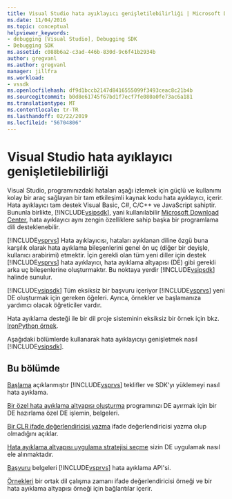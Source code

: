 ```yaml
---
title: Visual Studio hata ayıklayıcı genişletilebilirliği | Microsoft Docs
ms.date: 11/04/2016
ms.topic: conceptual
helpviewer_keywords:
- debugging [Visual Studio], Debugging SDK
- Debugging SDK
ms.assetid: c088b6a2-c3ad-446b-830d-9c6f41b2934b
author: gregvanl
ms.author: gregvanl
manager: jillfra
ms.workload:
- vssdk
ms.openlocfilehash: df9d1bccb2147d8416555099f3493ceac8c21b4b
ms.sourcegitcommit: b0d8e61745f67bd1f7ecf7fe080a0fe73ac6a181
ms.translationtype: MT
ms.contentlocale: tr-TR
ms.lasthandoff: 02/22/2019
ms.locfileid: "56704806"
---
```

# <a name="visual-studio-debugger-extensibility"></a>Visual Studio hata ayıklayıcı genişletilebilirliği
Visual Studio, programınızdaki hataları aşağı izlemek için güçlü ve kullanımı kolay bir araç sağlayan bir tam etkileşimli kaynak kodu hata ayıklayıcı, içerir. Hata ayıklayıcı tam destek Visual Basic, C#, C/C++ ve JavaScript sahiptir. Bununla birlikte, [!INCLUDE[vsipsdk](../../extensibility/includes/vsipsdk_md.md)], yani kullanılabilir [Microsoft Download Center](http://go.microsoft.com/fwlink/?LinkId=214453), hata ayıklayıcı aynı zengin özelliklere sahip başka bir programlama dili desteklenebilir.

 [!INCLUDE[vsprvs](../../code-quality/includes/vsprvs_md.md)] Hata ayıklayıcısı, hataları ayıklanan diline özgü buna karşılık olarak hata ayıklama bileşenlerini genel ön uç (diğer bir deyişle, kullanıcı arabirimi) etmektir. İçin gerekli olan tüm yeni diller için destek [!INCLUDE[vsprvs](../../code-quality/includes/vsprvs_md.md)] hata ayıklayıcı, hata ayıklama altyapısı (DE) gibi gerekli arka uç bileşenlerine oluşturmaktır. Bu noktaya yerdir [!INCLUDE[vsipsdk](../../extensibility/includes/vsipsdk_md.md)] halinde sunulur.

 [!INCLUDE[vsipsdk](../../extensibility/includes/vsipsdk_md.md)] Tüm eksiksiz bir başvuru içeriyor [!INCLUDE[vsprvs](../../code-quality/includes/vsprvs_md.md)] yeni DE oluşturmak için gereken öğeleri. Ayrıca, örnekler ve başlamanıza yardımcı olacak öğreticiler vardır.

 Hata ayıklama desteği ile bir dil proje sisteminin eksiksiz bir örnek için bkz. [IronPython örnek](https://www.microsoft.com/download/details.aspx?id=55984).

 Aşağıdaki bölümlerde kullanarak hata ayıklayıcıyı genişletmek nasıl [!INCLUDE[vsipsdk](../../extensibility/includes/vsipsdk_md.md)].

## <a name="in-this-section"></a>Bu bölümde
 [Başlama](../../extensibility/debugger/getting-started-with-debugger-extensibility.md) açıklanmıştır [!INCLUDE[vsprvs](../../code-quality/includes/vsprvs_md.md)] teklifler ve SDK'yı yüklemeyi nasıl hata ayıklama.

 [Bir özel hata ayıklama altyapısı oluşturma](../../extensibility/debugger/creating-a-custom-debug-engine.md) programınızı DE ayırmak için bir DE hazırlama özel DE işlemin, belgeleri.

 [Bir CLR ifade değerlendiricisi yazma](../../extensibility/debugger/writing-a-common-language-runtime-expression-evaluator.md) ifade değerlendiricisi yazma olup olmadığını açıklar.

 [Hata ayıklama altyapısı uygulama stratejisi seçme](../../extensibility/debugger/choosing-a-debug-engine-implementation-strategy.md) sizin DE uygulamak nasıl ele alınmaktadır.

 [Başvuru](../../extensibility/debugger/reference/reference-visual-studio-debugging-apis.md) belgeleri [!INCLUDE[vsprvs](../../code-quality/includes/vsprvs_md.md)] hata ayıklama API'si.

 [Örnekleri](../../extensibility/debugger/visual-studio-debugging-samples.md) bir ortak dil çalışma zamanı ifade değerlendiricisi örneği ve bir hata ayıklama altyapısı örneği için bağlantılar içerir.
